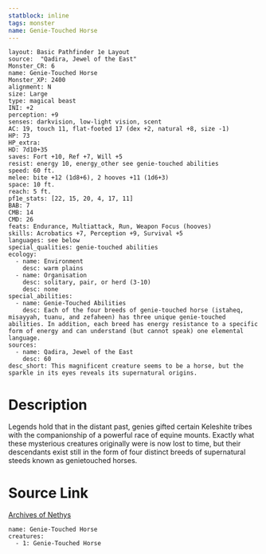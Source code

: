 ```yaml
---
statblock: inline
tags: monster
name: Genie-Touched Horse
---
```

```statblock
layout: Basic Pathfinder 1e Layout
source:  "Qadira, Jewel of the East"
Monster_CR: 6
name: Genie-Touched Horse
Monster_XP: 2400
alignment: N
size: Large
type: magical beast
INI: +2
perception: +9
senses: darkvision, low-light vision, scent
AC: 19, touch 11, flat-footed 17 (dex +2, natural +8, size -1)
HP: 73
HP_extra: 
HD: 7d10+35
saves: Fort +10, Ref +7, Will +5
resist: energy 10, energy_other see genie-touched abilities
speed: 60 ft.
melee: bite +12 (1d8+6), 2 hooves +11 (1d6+3)
space: 10 ft.
reach: 5 ft.
pf1e_stats: [22, 15, 20, 4, 17, 11]
BAB: 7
CMB: 14
CMD: 26
feats: Endurance, Multiattack, Run, Weapon Focus (hooves)
skills: Acrobatics +7, Perception +9, Survival +5
languages: see below
special_qualities: genie-touched abilities
ecology:
  - name: Environment
    desc: warm plains
  - name: Organisation
    desc: solitary, pair, or herd (3-10)
    desc: none
special_abilities:
  - name: Genie-Touched Abilities
    desc: Each of the four breeds of genie-touched horse (istaheq, misayyah, tuanu, and zefaheen) has three unique genie-touched abilities. In addition, each breed has energy resistance to a specific form of energy and can understand (but cannot speak) one elemental language.
sources:
  - name: Qadira, Jewel of the East
    desc: 60
desc_short: This magnificent creature seems to be a horse, but the sparkle in its eyes reveals its supernatural origins.
```
# Description
Legends hold that in the distant past, genies gifted certain Keleshite tribes with the companionship of a powerful race of equine mounts. Exactly what these mysterious creatures originally were is now lost to time, but their descendants exist still in the form of four distinct breeds of supernatural steeds known as genietouched horses. 
# Source Link
[Archives of Nethys](https://aonprd.com/MonsterDisplay.aspx?ItemName=Genie-Touched%20Horse)
```encounter-table
name: Genie-Touched Horse
creatures:
  - 1: Genie-Touched Horse
```
